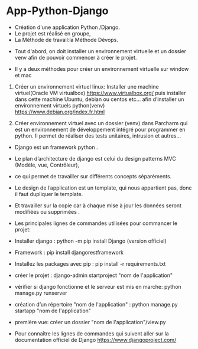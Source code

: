 # App-Python-Django
 
 
*  Création d'une application Python /Django.
*  Le projet est réalisé en groupe, 
*  La Méthode de travail:la Méthode Dévops.

-  Tout d'abord, on doit installer un environnement virtuelle et un dossier venv 
   afin de pouvoir commencer à créer le projet.

-  Il y a deux méthodes pour créer un environnement virtuelle sur window et mac

1. Créer un environnement virtuel linux: 
   Installer une machine virtuel(Oracle VM virtualbox) https://www.virtualbox.org/
   puis installer dans cette machine Ubuntu, debian ou centos etc… afin d’installer un environnement virtuels python(venv)
   https://www.debian.org/index.fr.html
   
2. Créer environnement virtuel avec un dossier (venv) dans Parcharm 
   qui est un environnement de développement intégré pour programmer en python.
   Il permet de réaliser des tests unitaires, intrusion et autres...

-  Django est un framework python .
-  Le plan d’architecture de django est celui du design patterns MVC (Modèle, vue, Contrôleur),
-  ce qui permet de travailler sur différents concepts séparéments.

-  Le design de l’application est un template, qui nous appartient pas, donc il faut dupliquer le template.
-  Et travailler sur la copie car à chaque mise à jour les données seront modifiées ou supprimées .



-  Les principales lignes de commandes utilisées pour commancer le projet:

-  Installer django :           python -m pip install Django (version officiel) 
-  Framework :                    pip install djangorestframework 
-  Installez les packages avec pip : pip install -r requirements.txt
-  créer le  projet :             django-admin startproject "nom de l'application"
-  vérifier si django fonctionne et le serveur  est mis en marche: python manage.py runserver
-  création d’un répertoire "nom de l'application"  : python manage.py startapp "nom de l'application"
-  première vue:                créer un dossier "nom de l'application"/view.py

-  Pour connaître les lignes de commandes qui suivent aller sur la documentation officiel de Django https://www.djangoproject.com/






